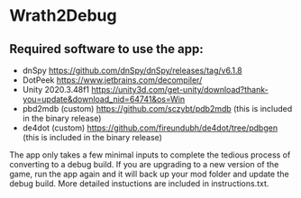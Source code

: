 # Wrath2Debug
 
## Required software to use the app:
 * dnSpy https://github.com/dnSpy/dnSpy/releases/tag/v6.1.8
 * DotPeek https://www.jetbrains.com/decompiler/
 * Unity 2020.3.48f1 https://unity3d.com/get-unity/download?thank-you=update&download_nid=64741&os=Win 
 * pbd2mdb (custom) https://github.com/sczybt/pdb2mdb (this is included in the binary release)
 * de4dot (custom) https://github.com/fireundubh/de4dot/tree/pdbgen (this is included in the binary release)
 
 The app only takes a few minimal inputs to complete the tedious process of converting to a debug build. If you are upgrading to a new version of the game, run the app again and it will back up your mod folder and update the debug build. More detailed instuctions are included in instructions.txt.
